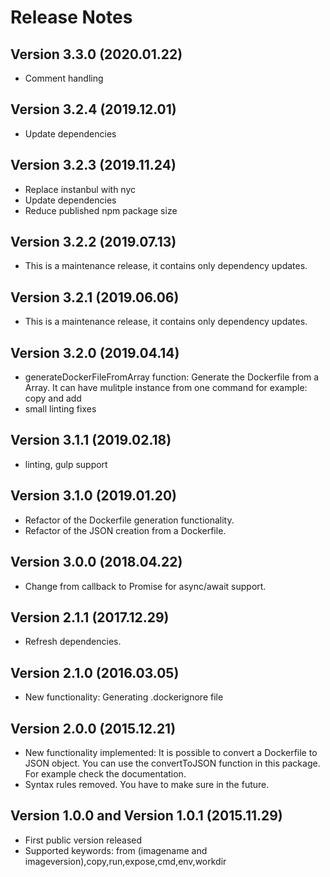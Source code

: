 # Release Notes

## Version 3.3.0 (2020.01.22)
- Comment handling

## Version 3.2.4 (2019.12.01)
- Update dependencies

## Version 3.2.3 (2019.11.24)
- Replace instanbul with nyc
- Update dependencies
- Reduce published npm package size

## Version 3.2.2 (2019.07.13)
- This is a maintenance release, it contains only dependency updates.

## Version 3.2.1 (2019.06.06)

- This is a maintenance release, it contains only dependency updates.

## Version 3.2.0 (2019.04.14)

- generateDockerFileFromArray function: Generate the Dockerfile from a Array. It can have mulitple instance from one command for example: copy and add
- small linting fixes

## Version 3.1.1 (2019.02.18)

- linting, gulp support

## Version 3.1.0 (2019.01.20)

- Refactor of the Dockerfile generation functionality.
- Refactor of the JSON creation from a Dockerfile.

## Version 3.0.0 (2018.04.22)

- Change from callback to Promise for async/await support.

## Version 2.1.1 (2017.12.29)
- Refresh dependencies.

## Version 2.1.0 (2016.03.05)

- New functionality: Generating .dockerignore file

## Version 2.0.0 (2015.12.21)

- New functionality implemented: It is possible to convert a Dockerfile to JSON object. You can use the convertToJSON function in this package. For example check the documentation.
- Syntax rules removed. You have to make sure in the future.

## Version 1.0.0 and Version 1.0.1 (2015.11.29)

- First public version released
- Supported keywords: from (imagename and imageversion),copy,run,expose,cmd,env,workdir
